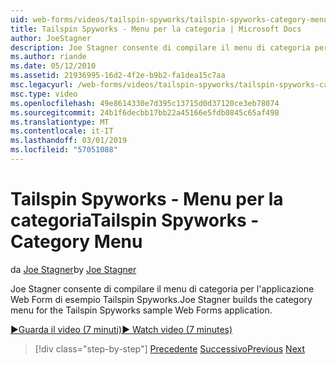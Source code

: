```yaml
---
uid: web-forms/videos/tailspin-spyworks/tailspin-spyworks-category-menu
title: Tailspin Spyworks - Menu per la categoria | Microsoft Docs
author: JoeStagner
description: Joe Stagner consente di compilare il menu di categoria per l'applicazione Web Form di esempio Tailspin Spyworks.
ms.author: riande
ms.date: 05/12/2010
ms.assetid: 21936995-16d2-4f2e-b9b2-fa1dea15c7aa
msc.legacyurl: /web-forms/videos/tailspin-spyworks/tailspin-spyworks-category-menu
msc.type: video
ms.openlocfilehash: 49e8614330e7d395c13715d0d37120ce3eb78074
ms.sourcegitcommit: 24b1f6decbb17bb22a45166e5fdb0845c65af498
ms.translationtype: MT
ms.contentlocale: it-IT
ms.lasthandoff: 03/01/2019
ms.locfileid: "57051088"
---
```

<a name="tailspin-spyworks---category-menu"></a><span data-ttu-id="4829c-103">Tailspin Spyworks - Menu per la categoria</span><span class="sxs-lookup"><span data-stu-id="4829c-103">Tailspin Spyworks - Category Menu</span></span>
====================
<span data-ttu-id="4829c-104">da [Joe Stagner](https://github.com/JoeStagner)</span><span class="sxs-lookup"><span data-stu-id="4829c-104">by [Joe Stagner](https://github.com/JoeStagner)</span></span>

<span data-ttu-id="4829c-105">Joe Stagner consente di compilare il menu di categoria per l'applicazione Web Form di esempio Tailspin Spyworks.</span><span class="sxs-lookup"><span data-stu-id="4829c-105">Joe Stagner builds the category menu for the Tailspin Spyworks sample Web Forms application.</span></span>

[<span data-ttu-id="4829c-106">&#9654;Guarda il video (7 minuti)</span><span class="sxs-lookup"><span data-stu-id="4829c-106">&#9654; Watch video (7 minutes)</span></span>](https://channel9.msdn.com/Blogs/ASP-NET-Site-Videos/tailspin-spyworks-category-menu)

> [!div class="step-by-step"]
> <span data-ttu-id="4829c-107">[Precedente](tailspin-spyworks-directory-organization.md)
> [Successivo](tailspin-spyworks-display-the-product-list.md)</span><span class="sxs-lookup"><span data-stu-id="4829c-107">[Previous](tailspin-spyworks-directory-organization.md)
[Next](tailspin-spyworks-display-the-product-list.md)</span></span>
